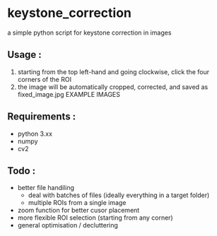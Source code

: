 # keystone_correction
a simple python script for keystone correction in images
## Usage :
1) starting from the top left-hand and going clockwise, click the four corners of the ROI
2) the image will be automatically cropped, corrected, and saved as fixed_image.jpg
EXAMPLE IMAGES
## Requirements :
- python 3.xx
- numpy
- cv2

## Todo :
- better file handiling
  - deal with batches of files (ideally everything in a target folder)
  - multiple ROIs from a single image
-  zoom function for better cusor placement
-  more flexible ROI selection (starting from any corner)
-  general optimisation / decluttering
